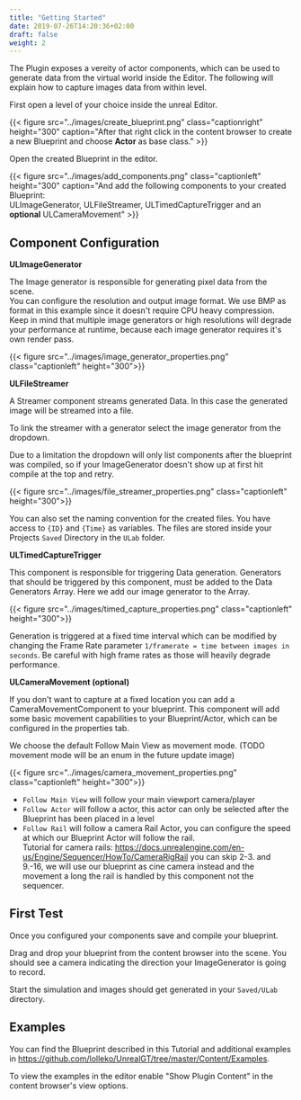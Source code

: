 ```yaml
---
title: "Getting Started"
date: 2019-07-26T14:20:36+02:00
draft: false
weight: 2
---
```


The Plugin exposes a vereity of actor components, which can be used to generate data from the virtual world inside the Editor.
The following will explain how to capture images data from within level.

First open a level of your choice inside the unreal Editor.

{{< figure src="../images/create_blueprint.png" class="captionright" height="300" caption="After that right click in the content browser to create a new Blueprint and choose **Actor** as base class." >}}

Open the created Blueprint in the editor.

{{< figure src="../images/add_components.png" class="captionleft" height="300" caption="And add the following components to your created Blueprint: <br>ULImageGenerator, ULFileStreamer, ULTimedCaptureTrigger and an **optional** ULCameraMovement" >}}

## Component Configuration

**ULImageGenerator**

The Image generator is responsible for generating pixel data from the scene.  
You can configure the resolution and output image format.
We use BMP as format in this example since it doesn't require CPU heavy compression.  
Keep in mind that multiple image generators or high resolutions will degrade your performance at runtime, because each image generator requires it's own render pass.

{{< figure src="../images/image_generator_properties.png" class="captionleft" height="300">}}

**ULFileStreamer**

A Streamer component streams generated Data. In this case the generated image will be streamed into a file.

To link the streamer with a generator select the image generator from the dropdown.

Due to a limitation the dropdown will only list components after the blueprint was compiled,
so if your ImageGenerator doesn't show up at first hit compile at the top and retry.

{{< figure src="../images/file_streamer_properties.png" class="captionleft" height="300">}}

You can also set the naming convention for the created files.
You have access to `{ID}` and `{Time}` as variables.
The files are stored inside your Projects `Saved` Directory in the `ULab` folder.

**ULTimedCaptureTrigger**

This component is responsible for triggering Data generation.
Generators that should be triggered by this component, must be added to the Data Generators Array.
Here we add our image generator to the Array.

{{< figure src="../images/timed_capture_properties.png" class="captionleft" height="300">}}

Generation is triggered at a fixed time interval which can be modified by changing the Frame Rate parameter `1/framerate = time between images in seconds`.
Be careful with high frame rates as those will heavily degrade performance.

**ULCameraMovement (optional)**

If you don't want to capture at a fixed location you can add
a CameraMovementComponent to your blueprint. This component will add some basic movement capabilities to your Blueprint/Actor, which can be configured in the properties tab.

We choose the default Follow Main View as movement mode.
(TODO movement mode will be an enum in the future update image)

{{< figure src="../images/camera_movement_properties.png" class="captionleft" height="300">}}

* `Follow Main View` will follow your main viewport camera/player
* `Follow Actor` will follow a actor, this actor can only be selected after the Blueprint has been placed in a level
* `Follow Rail` will follow a camera Rail Actor, you can configure the speed at which our Blueprint Actor will follow the rail.  
Tutorial for camera rails: https://docs.unrealengine.com/en-us/Engine/Sequencer/HowTo/CameraRigRail you can skip 2-3. and 9.-16, we will use our blueprint as cine camera instead and the movement a long the rail is handled by this component not the sequencer.

## First Test

Once you configured your components save and compile your blueprint.

Drag and drop your blueprint from the content browser into the scene.
You should see a camera indicating the direction your ImageGenerator is going to record.

Start the simulation and images should get generated in your `Saved/ULab` directory.

## Examples

You can find the Blueprint described in this Tutorial and additional examples in
https://github.com/lolleko/UnrealGT/tree/master/Content/Examples.

To view the examples in the editor enable "Show Plugin Content" in the content browser's view options.